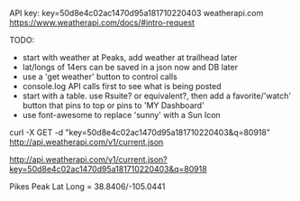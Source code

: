 API key: key=50d8e4c02ac1470d95a181710220403
weatherapi.com
https://www.weatherapi.com/docs/#intro-request

TODO: 
- start with weather at Peaks, add weather at trailhead later
- lat/longs of 14ers can be saved in a json now and DB later
- use a 'get weather' button to control calls
- console.log API calls first to see what is being posted
- start with a table. use Rsuite? or equivalent?, then add a favorite/'watch' button that pins to top or pins to 'MY Dashboard'
- use font-awesome to replace 'sunny' with a Sun Icon

curl -X GET -d "key=50d8e4c02ac1470d95a181710220403&q=80918" http://api.weatherapi.com/v1/current.json

http://api.weatherapi.com/v1/current.json?key=50d8e4c02ac1470d95a181710220403&q=80918


Pikes Peak Lat Long = 38.8406/-105.0441
